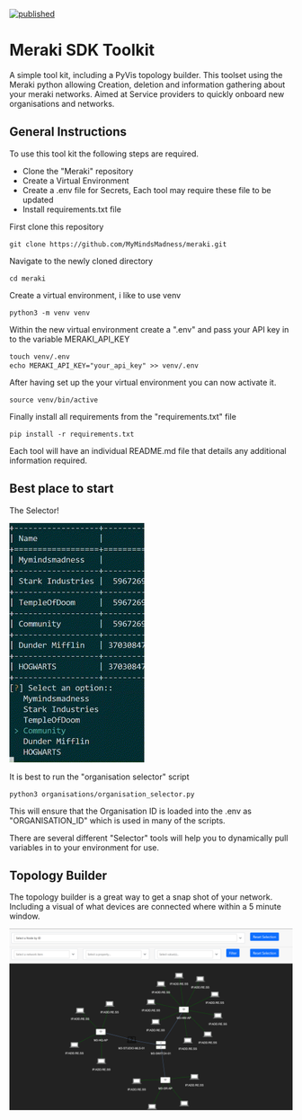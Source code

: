 
[![published](https://static.production.devnetcloud.com/codeexchange/assets/images/devnet-published.svg)](https://developer.cisco.com/codeexchange/github/repo/MyMindsMadness/meraki)

# Meraki SDK Toolkit

A simple tool kit, including a PyVis topology builder. 
This toolset using the Meraki python allowing Creation, deletion and information gathering about your meraki networks.
Aimed at Service providers to quickly onboard new organisations and networks.  

## General Instructions

To use this tool kit the following steps are required. 

- Clone the "Meraki" repository
- Create a Virtual Environment
- Create a .env file for Secrets, Each tool may require these file to be updated
- Install requirements.txt file

First clone this repository

    git clone https://github.com/MyMindsMadness/meraki.git
    
Navigate to the newly cloned directory

    cd meraki

Create a virtual environment, i like to use venv

    python3 -m venv venv

Within the new virtual environment create a ".env" and pass your API key in to the variable MERAKI_API_KEY 

    touch venv/.env
    echo MERAKI_API_KEY="your_api_key" >> venv/.env 

After having set up the your virtual environment you can now activate it.

    source venv/bin/active

Finally install all requirements from the "requirements.txt" file

    pip install -r requirements.txt

Each tool will have an individual README.md file that details any additional information required. 

## Best place to start

The Selector!

![GIF](images/Selector.gif)

It is best to run the "organisation selector" script 

    python3 organisations/organisation_selector.py

This will ensure that the Organisation ID is loaded into the .env as "ORGANISATION_ID" which is used in many of the scripts. 

There are several different "Selector" tools will help you to dynamically pull variables in to your environment for use.


## Topology Builder

The topology builder is a great way to get a snap shot of your network. Including a visual of what devices are connected where within a 5 minute window. 

![TOPOLOGY](images/Topology_sample.jpg) 